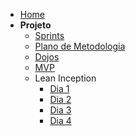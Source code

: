 - [Home](/)
- **Projeto**
  * [Sprints](Index/sprintsIndex.md)
  * [Plano de Metodologia](Project/methodology.md)
  * [Dojos](Index/dojosIndex.md)
  * [MVP](Project/mvp.md)
  * Lean Inception
    * [Dia 1](LeanInception/dia1.md) 
    * [Dia 2](LeanInception/dia2.md) 
    * [Dia 3](LeanInception/dia3.md) 
    * [Dia 4](LeanInception/dia4.md) 